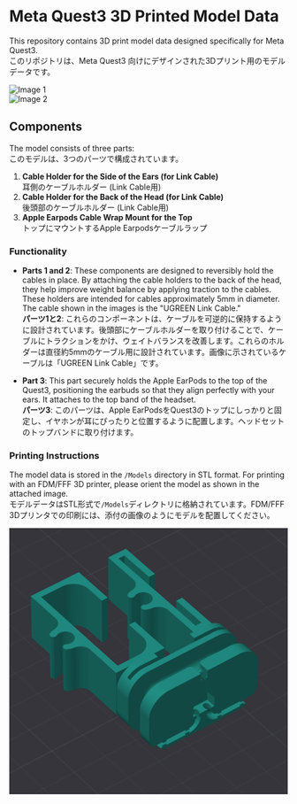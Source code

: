 # Meta Quest3 3D Printed Model Data

This repository contains 3D print model data designed specifically for Meta Quest3.  
このリポジトリは、Meta Quest3 向けにデザインされた3Dプリント用のモデルデータです。

![Image 1](https://github.com/loutlot/Quest3-Cableholder/blob/main/Images/IMG_0562.jpg?raw=true)  
![Image 2](https://github.com/loutlot/Quest3-Cableholder/blob/main/Images/IMG_0573.jpg?raw=true)

## Components

The model consists of three parts:  
このモデルは、3つのパーツで構成されています。

1. **Cable Holder for the Side of the Ears (for Link Cable)**  
   耳側のケーブルホルダー (Link Cable用)
2. **Cable Holder for the Back of the Head (for Link Cable)**  
   後頭部のケーブルホルダー (Link Cable用)
3. **Apple Earpods Cable Wrap Mount for the Top**  
   トップにマウントするApple Earpodsケーブルラップ

### Functionality

- **Parts 1 and 2**: These components are designed to reversibly hold the cables in place. By attaching the cable holders to the back of the head, they help improve weight balance by applying traction to the cables. These holders are intended for cables approximately 5mm in diameter. The cable shown in the images is the "UGREEN Link Cable."  
  **パーツ1と2**: これらのコンポーネントは、ケーブルを可逆的に保持するように設計されています。後頭部にケーブルホルダーを取り付けることで、ケーブルにトラクションをかけ、ウェイトバランスを改善します。これらのホルダーは直径約5mmのケーブル用に設計されています。画像に示されているケーブルは「UGREEN Link Cable」です。

- **Part 3**: This part securely holds the Apple EarPods to the top of the Quest3, positioning the earbuds so that they align perfectly with your ears. It attaches to the top band of the headset.  
  **パーツ3**: このパーツは、Apple EarPodsをQuest3のトップにしっかりと固定し、イヤホンが耳にぴったりと位置するように配置します。ヘッドセットのトップバンドに取り付けます。

### Printing Instructions

The model data is stored in the `/Models` directory in STL format. For printing with an FDM/FFF 3D printer, please orient the model as shown in the attached image.  
モデルデータはSTL形式で`/Models`ディレクトリに格納されています。FDM/FFF 3Dプリンタでの印刷には、添付の画像のようにモデルを配置してください。

![Image 3](https://github.com/loutlot/Quest3-Cableholder/blob/main/Images/Printing.png?raw=true)
